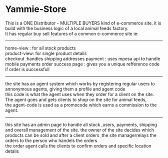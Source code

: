 # Yammie-Store
<p>This is a ONE Distributor - MULTIPLE BUYERS  kind of e-commerce site.
it is build with the business logic of a local animal feeds factory.<br>
It has regular buy sell features of a common e-commerce site ie:
<hr>
 <p>home-view : for all stock products <br>
    product-view: for single product details<br>
    checkout :handles shipping addresses
    payment : uses mpesa api to handle mobile payments
    order success page : gives you a unique refference code if order is successfull 
  </p>
 <hr>
 the site has an agent system which works by registering regular users to annonymous  agents, giving them a profile and agent code<br>
 this code is what the agent uses when they order for a client on the site. The agent goes and gets clients to shop on the site for animal feeds,<br>
 the agent-code is used as a promocode which earns a commission to the agent.
 <hr>
 this site has an admin page to handle all stock ,users, payments, shipping and overall management of the site.
 the owner of the site decides which products can be sold and after a client orders ,the site managerrelays the orders to the person who handels the orders <br>
 the order agent calls the clients to confirm orders and specific location details 
</p>
